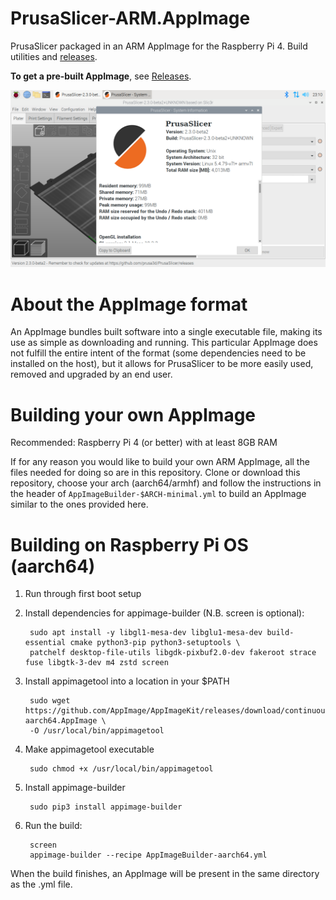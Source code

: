# PrusaSlicer-ARM.AppImage

PrusaSlicer packaged in an ARM AppImage for the Raspberry Pi 4. Build utilities and [releases](https://github.com/davidk/PrusaSlicer-ARM.AppImage/releases).

**To get a pre-built AppImage**, see [Releases](https://github.com/davidk/PrusaSlicer-ARM.AppImage/releases).

![Screenshot showing PrusaSlicer running on a Pi with system details](prusaslicer-on-pi.png)

# About the AppImage format

An AppImage bundles built software into a single executable file, making its use as simple as downloading and running. This particular AppImage does
not fulfill the entire intent of the format (some dependencies need to be installed on the host), but it allows for PrusaSlicer to be more easily 
used, removed and upgraded by an end user.

# Building your own AppImage

Recommended: Raspberry Pi 4 (or better) with at least 8GB RAM

If for any reason you would like to build your own ARM AppImage, all the files needed for doing so are in this repository. Clone or download this repository, choose your arch (aarch64/armhf) and follow the instructions in the header of `AppImageBuilder-$ARCH-minimal.yml` to build an AppImage similar to the ones provided here.

# Building on Raspberry Pi OS (aarch64)

1. Run through first boot setup

2. Install dependencies for appimage-builder (N.B. screen is optional):

        sudo apt install -y libgl1-mesa-dev libglu1-mesa-dev build-essential cmake python3-pip python3-setuptools \
        patchelf desktop-file-utils libgdk-pixbuf2.0-dev fakeroot strace fuse libgtk-3-dev m4 zstd screen

3. Install appimagetool into a location in your $PATH

        sudo wget https://github.com/AppImage/AppImageKit/releases/download/continuous/appimagetool-aarch64.AppImage \
        -O /usr/local/bin/appimagetool

4. Make appimagetool executable

        sudo chmod +x /usr/local/bin/appimagetool

5. Install appimage-builder

        sudo pip3 install appimage-builder

6. Run the build:

        screen
        appimage-builder --recipe AppImageBuilder-aarch64.yml

When the build finishes, an AppImage will be present in the same directory as the .yml file.
